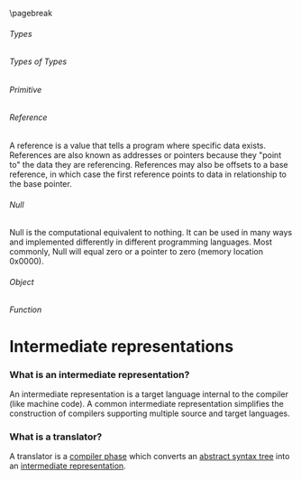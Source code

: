 
\pagebreak

<!---
DO NOT REMOVE THIS COMMENT OR TOPICS LISTED HERE.

This section should cover these topics.
It need not be in this order.

Indicate coverage of topics by copying topic lines verbatim into a comment adjacent to the relevant text.
Covered topics appear twice in a file: here and adjacent to the relevant text.
Uncovered topics appear only once in a file (in this comment).

This command checks whether topic lines appear only once in a file.

    ./check.sh uncovered

TOPICS:

5.1 Types
5.1.1 Types of Types
5.1.1.1 Primitive
5.1.1.2 Reference
5.1.1.3 Null
5.1.1.4 Object
5.1.1.5 Function
5.1.2 Type Checking
5.1.2.1 Static Typing
5.1.2.2 Dynamic Typing
5.1.2.3 Strong Typing
5.1.2.4 Weak Typing
5.3 Runtime Organization
5.3.1 Storage
5.3.1.1 Allocation
5.3.1.1.1 Static
5.3.1.1.2 Dynamic
5.3.1.2 Local references
5.3.1.3 Global References
5.3.2 Runtime
5.3.2.1 Debugging vs Release
5.3.2.2 Runtime Exceptions
-->

###### Types
<!--
5.1 Types
-->

###### Types of Types
<!--
5.1.1 Types of Types
-->

###### Primitive
<!--
5.1.1.1 Primitive
-->

###### Reference
<!--
5.1.1.2 Reference
-->
A reference is a value that tells a program where specific data exists. References are also known as addresses or pointers because they "point to" the data they are referencing. References may also be offsets to a base reference, in which case the first reference points to data in relationship to the base pointer.

###### Null
<!--
5.1.1.3 Null
-->
Null is the computational equivalent to nothing. It can be used in many ways and implemented differently in different programming languages. Most commonly, Null will equal zero or a pointer to zero (memory location 0x0000).

###### Object
<!--
5.1.1.4 Object
-->

###### Function
<!--
5.1.1.5 Function
-->


Intermediate representations
============================

### What is an intermediate representation?
An intermediate representation is a target language internal to the compiler (like machine code).
A common intermediate representation simplifies the construction of compilers supporting multiple source and target languages.

### What is a translator?

A translator is a [compiler phase](#what-are-the-phases-of-a-compiler) which converts an [abstract syntax tree](#what-is-an-abstract-syntax-tree) into an [intermediate representation](#what-is-an-intermediate-representation).